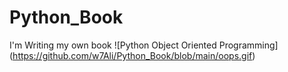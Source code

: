 # Python_Book
I'm Writing my own book
![Python Object Oriented Programming] (https://github.com/w7Ali/Python_Book/blob/main/oops.gif)
